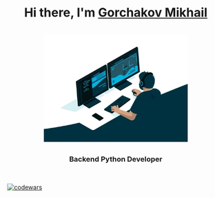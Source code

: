 
<h1 align="center">Hi there, I'm <a href="https://github.com/MikDeviOps" target="_blank">Gorchakov Mikhail</a><br><br>
<img src="https://raw.githubusercontent.com/MikDeviOps/MikDeviOps/refs/heads/Master/giphy.webp" height="250"/</h1>
<br>
<h3 align="center">Backend Python Developer</h3>

<br>

[![codewars](https://www.codewars.com/users/MikDeviOps/badges/large)](https://www.codewars.com/users/MikDeviOps) 


